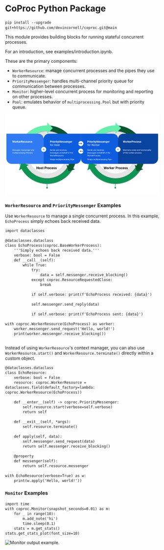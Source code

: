 # CoProc Python Package

`pip install --upgrade git+https://github.com/devincornell/coproc.git@main`

This module provides building blocks for running stateful concurrent processes.

For an introduction, see examples/introduction.ipynb.

These are the primary components:

+ `WorkerResource`: manage concurrent processes and the pipes they use to communicate. 
+ `PriorityMessenger`: handles multi-channel priority queue for communication between processes.
+ `Monitor`: higher-level concurrent process for monitoring and reporting on other processes.
+ `Pool`: emulates behavior of `multiprocessing.Pool` but with priority queue.


![Explanatory diagram.](img/coproc_diagram2.svg)

### `WorkerResource` and `PriorityMessenger` Examples

Use `WorkerResource` to manage a single concurrent process. In this example, `EchoProcess` simply echoes back received data.

```
import dataclasses

@dataclasses.dataclass
class EchoProcess(coproc.BaseWorkerProcess):
    '''Simply echoes back received data.'''
    verbose: bool = False
    def __call__(self):
        while True:
            try:
                data = self.messenger.receive_blocking()
            except coproc.ResourceRequestedClose:
                break
            
            if self.verbose: print(f'EchoProcess received: {data}')
            
            self.messenger.send_reply(data)
            
            if self.verbose: print(f'EchoProcess sent: {data}')

with coproc.WorkerResource(EchoProcess) as worker:
    worker.messenger.send_request('Hello, world!')
    print(worker.messenger.receive_blocking())
    
```

Instead of using `WorkerResource`'s context manager, you can also use `WorkerResource.start()` and `WorkerResource.terminate()` directly within a custom object.

```
@dataclasses.dataclass
class EchoResource:
    verbose: bool = False
    resource: coproc.WorkerResource = dataclasses.field(default_factory=lambda: coproc.WorkerResource(EchoProcess))
    
    def __enter__(self) -> coproc.PriorityMessenger:
        self.resource.start(verbose=self.verbose)
        return self
    
    def __exit__(self, *args):
        self.resource.terminate()
        
    def apply(self, data):
        self.messenger.send_request(data)
        return self.messenger.receive_blocking()
    
    @property
    def messenger(self):
        return self.resource.messenger

with EchoResource(verbose=True) as w:
    print(w.apply('Hello, world!'))

```

### `Monitor` Examples

```
import time
with coproc.Monitor(snapshot_seconds=0.01) as m:
    for _ in range(10):
        m.add_note('hi')
        time.sleep(0.1)
    stats = m.get_stats()
stats.get_stats_plot(font_size=10)
```

![Monitor output example.](https://storage.googleapis.com/public_data_09324832787/monitor_ex1.png)

